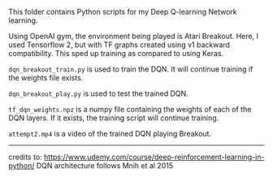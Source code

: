 This folder contains Python scripts for my Deep Q-learning Network learning.

Using OpenAI gym, the environment being played is Atari Breakout.
Here, I used Tensorflow 2, but with TF graphs created using v1 backward compatibility. This sped up training as compared to using Keras.

`dqn_breakout_train.py` is used to train the DQN. It will continue training if the weights file exists.

`dqn_breakout_play.py` is used to test the trained DQN.

`tf_dqn_weights.npz` is a numpy file containing the weights of each of the DQN layers. If it exists, the training script will continue training.

`attempt2.mp4` is a video of the trained DQN playing Breakout.

---

credits to: https://www.udemy.com/course/deep-reinforcement-learning-in-python/
DQN architecture follows Mnih et al 2015
